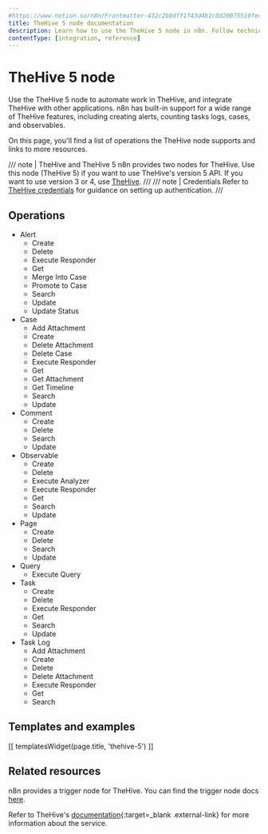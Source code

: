 ```yaml
---
#https://www.notion.so/n8n/Frontmatter-432c2b8dff1f43d4b1c8d20075510fe4
title: TheHive 5 node documentation
description: Learn how to use the TheHive 5 node in n8n. Follow technical documentation to integrate TheHive 5 node into your workflows.
contentType: [integration, reference]
---
```


# TheHive 5 node

Use the TheHive 5 node to automate work in TheHive, and integrate TheHive with other applications. n8n has built-in support for a wide range of TheHive features, including creating alerts, counting tasks logs, cases, and observables. 

On this page, you'll find a list of operations the TheHive node supports and links to more resources.

/// note | TheHive and TheHive 5
n8n provides two nodes for TheHive. Use this node (TheHive 5) if you want to use TheHive's version 5 API. If you want to use version 3 or 4, use [TheHive](/integrations/builtin/app-nodes/n8n-nodes-base.thehive.md).
///
/// note | Credentials
Refer to [TheHive credentials](/integrations/builtin/credentials/thehive5.md) for guidance on setting up authentication. 
///

## Operations

* Alert
	* Create
	* Delete
	* Execute Responder
	* Get
	* Merge Into Case
	* Promote to Case
	* Search
	* Update
	* Update Status
* Case
	* Add Attachment
	* Create
	* Delete Attachment
	* Delete Case
	* Execute Responder
	* Get
	* Get Attachment
	* Get Timeline
	* Search
	* Update
* Comment
	* Create
	* Delete
	* Search
	* Update
* Observable
	* Create
	* Delete
	* Execute Analyzer
	* Execute Responder
	* Get
	* Search
	* Update
* Page
	* Create
	* Delete
	* Search
	* Update
* Query
	* Execute Query
* Task
	* Create
	* Delete
	* Execute Responder
	* Get
	* Search
	* Update
* Task Log
	* Add Attachment
	* Create
	* Delete
	* Delete Attachment
	* Execute Responder
	* Get
	* Search

## Templates and examples

<!-- see https://www.notion.so/n8n/Pull-in-templates-for-the-integrations-pages-37c716837b804d30a33b47475f6e3780 -->
[[ templatesWidget(page.title, 'thehive-5') ]]

## Related resources

n8n provides a trigger node for TheHive. You can find the trigger node docs [here](/integrations/builtin/trigger-nodes/n8n-nodes-base.thehive5trigger.md).

Refer to TheHive's [documentation](https://docs.strangebee.com/){:target=_blank .external-link} for more information about the service.
